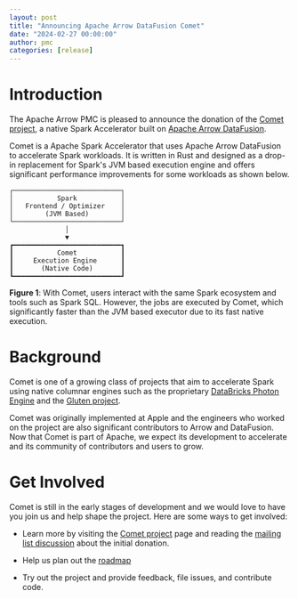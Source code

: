 ```yaml
---
layout: post
title: "Announcing Apache Arrow DataFusion Comet"
date: "2024-02-27 00:00:00"
author: pmc
categories: [release]
---
```

<!--
{% comment %}
Licensed to the Apache Software Foundation (ASF) under one or more
contributor license agreements.  See the NOTICE file distributed with
this work for additional information regarding copyright ownership.
The ASF licenses this file to you under the Apache License, Version 2.0
(the "License"); you may not use this file except in compliance with
the License.  You may obtain a copy of the License at

http://www.apache.org/licenses/LICENSE-2.0

Unless required by applicable law or agreed to in writing, software
distributed under the License is distributed on an "AS IS" BASIS,
WITHOUT WARRANTIES OR CONDITIONS OF ANY KIND, either express or implied.
See the License for the specific language governing permissions and
limitations under the License.
{% endcomment %}
-->

# Introduction
The Apache Arrow PMC is pleased to announce the donation of the [Comet project],
a native Spark Accelerator built on [Apache Arrow DataFusion].

Comet is a Apache Spark Accelerator that uses Apache Arrow DataFusion to
accelerate Spark workloads. It is written in Rust and designed as a drop-in
replacement for Spark's JVM based execution engine and offers significant
performance improvements for some workloads as shown below.

```text
┌───────────────────────────┐
│           Spark           │
│   Frontend / Optimizer    │
│        (JVM Based)        │
└───────────────────────────┘
              │              
              ▼              
┏━━━━━━━━━━━━━━━━━━━━━━━━━━━┓
┃           Comet           ┃
┃     Execution Engine      ┃
┃       (Native Code)       ┃
┗━━━━━━━━━━━━━━━━━━━━━━━━━━━┛
```

**Figure 1**: With Comet, users interact with the same Spark ecosystem and tools
such as Spark SQL. However, the jobs are executed by Comet, which significantly
faster than the JVM based executor due to its fast native execution.

[Rust]: https://www.rust-lang.org/

# Background

Comet is one of a growing class of projects that aim to accelerate Spark using
native columnar engines such as the proprietary [DataBricks Photon Engine] and
the [Gluten project].

Comet was originally implemented at Apple and the engineers who worked on the
project are also significant contributors to Arrow and DataFusion. Now that
Comet is part of Apache, we expect its development to accelerate and its
community of contributors and users to grow.

[Comet project]: https://github.com/apache/arrow-datafusion-comet
[Apache Arrow DataFusion]: https://arrow.apache.org/datafusion
[DataBricks Photon Engine]: https://www.databricks.com/product/photon
[Gluten project]: https://incubator.apache.org/projects/gluten.html

# Get Involved
Comet is still in the early stages of development and we would love to have you
join us and help shape the project. Here are some ways to get involved:

* Learn more by visiting the [Comet project] page and reading the [mailing list
  discussion] about the initial donation.

* Help us plan out the [roadmap]

* Try out the project and provide feedback, file issues, and contribute code.

[mailing list discussion]: https://lists.apache.org/thread/0q1rb11jtpopc7vt1ffdzro0omblsh0s
[roadmap]: https://github.com/apache/arrow-datafusion-comet/issues/19


